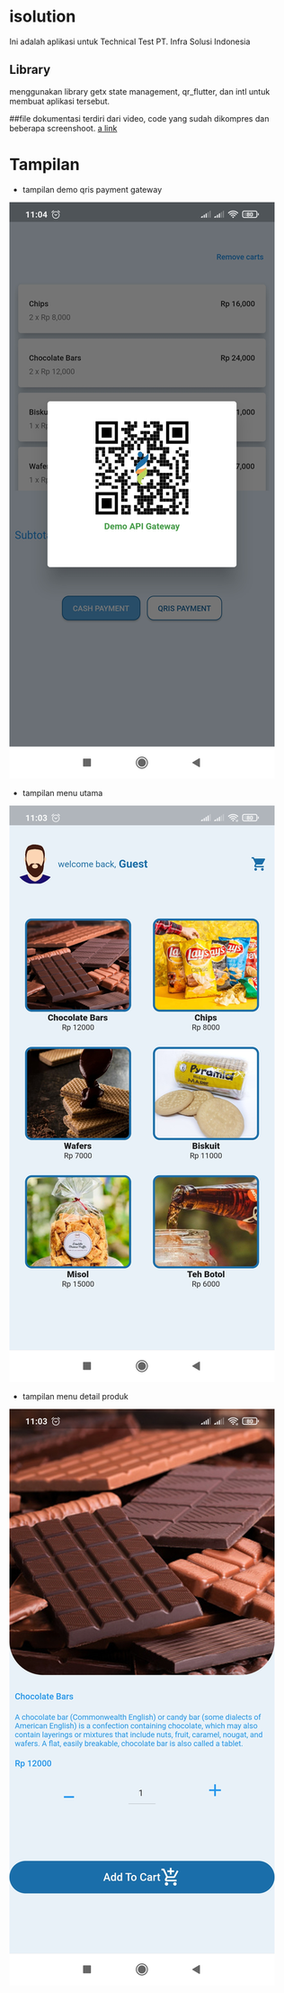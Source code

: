 # isolution

Ini adalah aplikasi untuk Technical Test PT. Infra Solusi Indonesia

## Library

menggunakan library getx state management, qr_flutter, dan intl untuk membuat aplikasi tersebut.

##file dokumentasi
terdiri dari video, code yang sudah dikompres dan beberapa screenshoot.
[a link](https://drive.google.com/drive/folders/1Eejk1KWK_HAh6DxQSV8Ii8_XCkM_0kod?usp=sharing)

# Tampilan

- tampilan demo qris payment gateway

![image.png](https://github.com/elmoagusti/isolution/blob/main/screenshoots/6.jpg)

- tampilan menu utama

![image.png](https://github.com/elmoagusti/isolution/blob/main/screenshoots/2.jpg)

- tampilan menu detail produk

![image.png](https://github.com/elmoagusti/isolution/blob/main/screenshoots/4.jpg)
